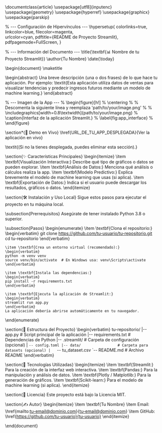 \documentclass{article}
\usepackage[utf8]{inputenc}
\usepackage{geometry}
\usepackage{hyperref}
\usepackage{graphicx}
\usepackage{parskip}

% --- Configuración de Hipervínculos ---
\hypersetup{
    colorlinks=true,
    linkcolor=blue,
    filecolor=magenta,      
    urlcolor=cyan,
    pdftitle={README de Proyecto Streamlit},
    pdfpagemode=FullScreen,
}

% --- Información del Documento ---
\title{\textbf{📊 Nombre de tu Proyecto Streamlit}}
\author{Tu Nombre}
\date{\today}

\begin{document}
\maketitle

\begin{abstract}
Una breve descripción (una o dos frases) de lo que hace tu aplicación. Por ejemplo: \textit{Esta aplicación utiliza datos de ventas para visualizar tendencias y predecir ingresos futuros mediante un modelo de machine learning.}
\end{abstract}

% --- Imagen de la App ---
% \begin{figure}[h!]
%     \centering
%     % Descomenta la siguiente línea y reemplaza 'path/to/your/image.png'
%     % \includegraphics[width=0.8\textwidth]{path/to/your/image.png}
%     \caption{Interfaz de la aplicación Streamlit.}
%     \label{fig:app_interface}
% \end{figure}

\section*{🚀 Demo en Vivo}
\href{URL_DE_TU_APP_DESPLEGADA}{Ver la aplicación en vivo}

\textit{(Si no la tienes desplegada, puedes eliminar esta sección).}

\section{✨ Características Principales}
\begin{itemize}
    \item \textbf{Visualización Interactiva:} Describe qué tipo de gráficos o datos se pueden explorar.
    \item \textbf{Análisis de Datos:} Menciona qué análisis o cálculos realiza la app.
    \item \textbf{Modelo Predictivo:} Explica brevemente el modelo de machine learning que usas (si aplica).
    \item \textbf{Exportación de Datos:} Indica si el usuario puede descargar los resultados, gráficos o datos.
\end{itemize}

\section{🛠️ Instalación y Uso Local}
Sigue estos pasos para ejecutar el proyecto en tu máquina local.

\subsection{Prerrequisitos}
Asegúrate de tener instalado Python 3.8 o superior.

\subsection{Pasos}
\begin{enumerate}
    \item \textbf{Clona el repositorio:}
    \begin{verbatim}
    git clone https://github.com/tu-usuario/tu-repositorio.git
    cd tu-repositorio
    \end{verbatim}

    \item \textbf{Crea un entorno virtual (recomendado):}
    \begin{verbatim}
    python -m venv venv
    source venv/bin/activate  # En Windows usa: venv\Scripts\activate
    \end{verbatim}

    \item \textbf{Instala las dependencias:}
    \begin{verbatim}
    pip install -r requirements.txt
    \end{verbatim}

    \item \textbf{Ejecuta la aplicación de Streamlit:}
    \begin{verbatim}
    streamlit run app.py
    \end{verbatim}
    La aplicación debería abrirse automáticamente en tu navegador.
\end{enumerate}

\section{📂 Estructura del Proyecto}
\begin{verbatim}
tu-repositorio/
|-- app.py                # Script principal de la aplicación
|-- requirements.txt      # Dependencias de Python
|-- .streamlit/           # Carpeta de configuración (opcional)
|   `-- config.toml
|-- data/                 # Carpeta para datasets (opcional)
|   `-- tu_dataset.csv
`-- README.md             # Archivo README
\end{verbatim}

\section{🔧 Tecnologías Utilizadas}
\begin{itemize}
    \item \textbf{Streamlit:} Para la creación de la interfaz web interactiva.
    \item \textbf{Pandas:} Para la manipulación y análisis de datos.
    \item \textbf{Plotly / Matplotlib:} Para la generación de gráficos.
    \item \textbf{Scikit-learn:} Para el modelo de machine learning (si aplica).
\end{itemize}

\section{📄 Licencia}
Este proyecto está bajo la Licencia MIT.

\section{✍️ Autor}
\begin{itemize}
    \item \textbf{Tu Nombre}
    \item Email: \href{mailto:tu-email@dominio.com}{tu-email@dominio.com}
    \item GitHub: \href{https://github.com/tu-usuario}{tu-usuario}
\end{itemize}

\end{document}
